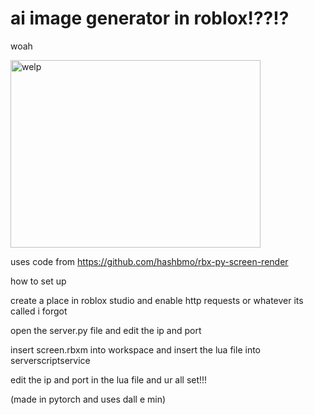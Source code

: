 # ai image generator in roblox!??!?
woah

<img src="https://cdn.discordapp.com/attachments/1105908793583345705/1190759505290604615/image.png" alt="welp" width="400" height="300">

uses code from https://github.com/hashbmo/rbx-py-screen-render

how to set up

create a place in roblox studio and enable http requests or whatever its called i forgot

open the server.py file and edit the ip and port

insert screen.rbxm into workspace and insert the lua file into serverscriptservice

edit the ip and port in the lua file and ur all set!!!

(made in pytorch and uses dall e min)
